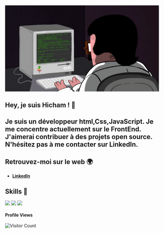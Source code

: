 ![gif](programming.gif)
## Hey, je suis Hicham ! 👋

## Je suis un développeur html,Css,JavaScript. Je me concentre actuellement sur le FrontEnd. J'aimerai contribuer à des projets open source. N'hésitez pas à me contacter sur LinkedIn.

## Retrouvez-moi sur le web 🌍

- [**LinkedIn**](https://www.linkedin.com/in/hicham-guendouz-578759125/)

## Skills 🚀

![](https://img.shields.io/badge/HTML5-E34F26?style=for-the-badge&logo=html5&logoColor=white)
![](https://img.shields.io/badge/CSS3-1572B6?style=for-the-badge&logo=css3&logoColor=white)
![](https://img.shields.io/badge/JavaScript-F7DF1E?style=for-the-badge&logo=javascript&logoColor=black)

#### Profile Views

![Visitor Count](https://profile-counter.glitch.me/{Hicham77500}/count.svg)
